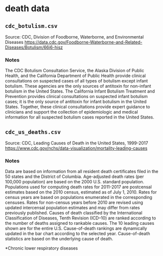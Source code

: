 # death data

## `cdc_botulism.csv`
Source: CDC, Division of Foodborne, Waterborne, and Environmental Diseases
https://data.cdc.gov/Foodborne-Waterborne-and-Related-Diseases/Botulism/66i6-hisz

### Notes
The CDC Botulism Consultation Service, the Alaska Division of Public Health, and the California Department of Public Health provide clinical consultations on suspected cases of all types of botulism except infant botulism. These agencies are the only sources of antitoxin for non-infant botulism in the United States. The California Infant Botulism Treatment and Prevention provides clinical consultations on suspected infant botulism cases; it is the only source of antitoxin for infant botulism in the United States. Together, these clinical consultations provide expert guidance to clinicians and support the collection of epidemiologic and medical information for all suspected botulism cases reported in the United States.

## `cdc_us_deaths.csv`
Source: CDC, Leading Causes of Death in the United States, 1999-2017
https://www.cdc.gov/nchs/data-visualization/mortality-leading-causes

### Notes
Data are based on information from all resident death certificates filed in the 50 states and the District of Columbia. Age-adjusted death rates (per 100,000 population) are based on the 2000 U.S. standard population. Populations used for computing death rates for 2011-2017 are postcensal estimates based on the 2010 census, estimated as of July 1, 2010. Rates for census years are based on populations enumerated in the corresponding censuses. Rates for non-census years before 2010 are revised using updated intercensal population estimates and may differ from rates previously published. Causes of death classified by the International Classification of Diseases, Tenth Revision (ICD–10) are ranked according to the number of deaths assigned to rankable causes. The 10 leading causes shown are for the entire U.S. Cause-of-death rankings are dynamically updated in the bar chart according to the selected year. Cause-of-death statistics are based on the underlying cause of death.

*Chronic lower respiratory diseases

